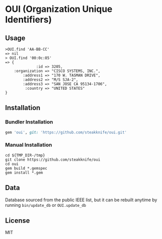 # OUI (Organization Unique Identifiers)
## Usage

    >OUI.find 'AA-BB-CC'
    => nil
    > OUI.find '00:0c:85'
    => {
                  :id => 3205,
        :organization => "CISCO SYSTEMS, INC.",
            :address1 => "170 W. TASMAN DRIVE",
            :address2 => "M/S SJA-2",
            :address3 => "SAN JOSE CA 95134-1706",
             :country => "UNITED STATES"
    }

## Installation
### Bundler Installation

```ruby
gem 'oui', git: 'https://github.com/steakknife/oui.git'
```

### Manual Installation

    cd ${TMP_DIR-/tmp}
    git clone https://github.com/steakknife/oui
    cd oui
    gem build *.gemspec
    gem install *.gem
  

## Data

Database sourced from the public IEEE list, but it can be rebuilt anytime by running `bin/update_db` or `OUI.update_db`

## License

MIT
